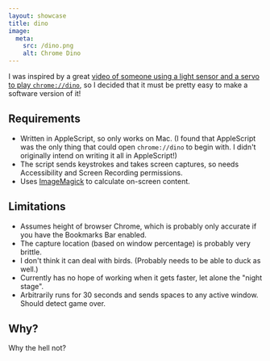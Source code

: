 ```yaml
---
layout: showcase
title: dino
image:
  meta:
    src: /dino.png
    alt: Chrome Dino
---
```


I was inspired by a great [video of someone using a light sensor and a servo to play `chrome://dino`](https://imgur.com/gallery/u8bkoIX), so I decided that it must be pretty easy to make a software version of it!

## Requirements

* Written in AppleScript, so only works on Mac. (I found that AppleScript was the only thing that could open `chrome://dino` to begin with. I didn't originally intend on writing it all in AppleScript!)
* The script sends keystrokes and takes screen captures, so needs Accessibility and Screen Recording permissions.
* Uses [ImageMagick](https://imagemagick.org/) to calculate on-screen content.

## Limitations

* Assumes height of browser Chrome, which is probably only accurate if you have the Bookmarks Bar enabled.
* The capture location (based on window percentage) is probably very brittle.
* I don't think it can deal with birds. (Probably needs to be able to duck as well.)
* Currently has no hope of working when it gets faster, let alone the "night stage".
* Arbitrarily runs for 30 seconds and sends spaces to any active window. Should detect game over.

## Why?

Why the hell not?
